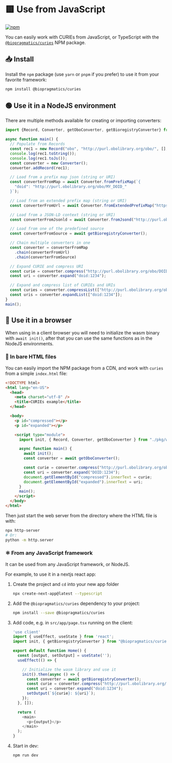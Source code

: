 # 🟨 Use from JavaScript

[![npm](https://img.shields.io/npm/v/@biopragmatics/curies)](https://www.npmjs.com/package/@biopragmatics/curies)

You can easily work with CURIEs from JavaScript, or TypeScript with the [`@biopragmatics/curies`](https://www.npmjs.com/package/@biopragmatics/curies) NPM package.

## 📥️ Install

Install the `npm` package (use `yarn` or `pnpm` if you prefer) to use it from your favorite framework:

```bash
npm install @biopragmatics/curies
```

## 🟢 Use it in a NodeJS environment

There are multiple methods available for creating or importing converters:

```ts
import {Record, Converter, getOboConverter, getBioregistryConverter} from "@biopragmatics/curies";

async function main() {
  // Populate from Records
  const rec1 = new Record("obo", "http://purl.obolibrary.org/obo/", [], []);
  console.log(rec1.toString());
  console.log(rec1.toJs());
  const converter = new Converter();
  converter.addRecord(rec1);

  // Load from a prefix map json (string or URI)
  const converterFromMap = await Converter.fromPrefixMap(`{
    "doid": "http://purl.obolibrary.org/obo/MY_DOID_"
  }`);

  // Load from an extended prefix map (string or URI)
  const converterFromUrl = await Converter.fromExtendedPrefixMap("https://raw.githubusercontent.com/biopragmatics/bioregistry/main/exports/contexts/bioregistry.epm.json")

  // Load from a JSON-LD context (string or URI)
  const converterFromJsonld = await Converter.fromJsond("http://purl.obolibrary.org/meta/obo_context.jsonld");

  // Load from one of the predefined source
  const converterFromSource = await getBioregistryConverter();

  // Chain multiple converters in one
  const converter = converterFromMap
    .chain(converterFromUrl)
    .chain(converterFromSource)

  // Expand CURIE and compress URI
  const curie = converter.compress("http://purl.obolibrary.org/obo/DOID_1234");
  const uri = converter.expand("doid:1234");

  // Expand and compress list of CURIEs and URIs
  const curies = converter.compressList(["http://purl.obolibrary.org/obo/DOID_1234"]);
  const uris = converter.expandList(["doid:1234"]);
}
main();
```

## 🦊 Use it in a browser

When using in a client browser you will need to initialize the wasm binary with `await init()`, after that you can use the same functions as in the NodeJS environments.

### 🚀 In bare HTML files

You can easily import the NPM package from a CDN, and work with `curies` from a simple `index.html` file:

```html
<!DOCTYPE html>
<html lang="en-US">
  <head>
    <meta charset="utf-8" />
    <title>CURIEs example</title>
  </head>

  <body>
    <p id="compressed"></p>
    <p id="expanded"></p>

    <script type="module">
      import init, { Record, Converter, getOboConverter } from "./pkg/web.js";

      async function main() {
        await init();
        const converter = await getOboConverter();

        const curie = converter.compress("http://purl.obolibrary.org/obo/DOID_1234");
        const uri = converter.expand("DOID:1234");
        document.getElementById("compressed").innerText = curie;
        document.getElementById("expanded").innerText = uri;
      }
      main();
    </script>
  </body>
</html>
```

Then just start the web server from the directory where the HTML file is with:

```bash
npx http-server
# Or:
python -m http.server
```

### ⚛️ From any JavaScript framework

It can be used from any JavaScript framework, or NodeJS.

For example, to use it in a nextjs react app:

1. Create the project and `cd` into your new app folder

    ```bash
    npx create-next-app@latest --typescript
    ```

2. Add the `@biopragmatics/curies` dependency to your project:

    ```bash
    npm install --save @biopragmatics/curies
    ```

3. Add code, e.g. in `src/app/page.tsx` running on the client:

    ```typescript
    'use client'
    import { useEffect, useState } from 'react';
    import init, { getBioregistryConverter } from "@biopragmatics/curies";

    export default function Home() {
      const [output, setOutput] = useState('');
      useEffect(() => {

        // Initialize the wasm library and use it
        init().then(async () => {
          const converter = await getBioregistryConverter();
          const curie = converter.compress("http://purl.obolibrary.org/obo/DOID_1234");
          const uri = converter.expand("doid:1234");
          setOutput(`${curie}: ${uri}`);
        });
      }, []);

      return (
        <main>
          <p>{output}</p>
        </main>
      );
    }
    ```

4. Start in dev:

    ```bash
    npm run dev
    ```
